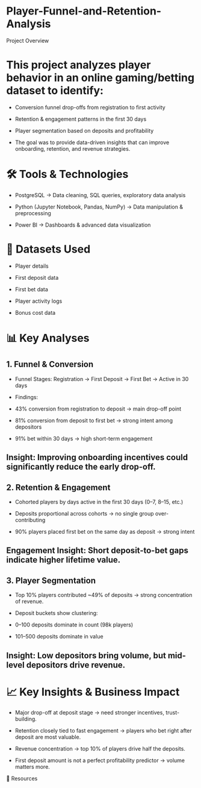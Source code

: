# Player-Funnel-and-Retention-Analysis
Project Overview

# This project analyzes player behavior in an online gaming/betting dataset to identify:

- Conversion funnel drop-offs from registration to first activity

- Retention & engagement patterns in the first 30 days

- Player segmentation based on deposits and profitability

- The goal was to provide data-driven insights that can improve onboarding, retention, and revenue strategies.

# 🛠 Tools & Technologies

- PostgreSQL → Data cleaning, SQL queries, exploratory data analysis

- Python (Jupyter Notebook, Pandas, NumPy) → Data manipulation & preprocessing

- Power BI → Dashboards & advanced data visualization

# 📂 Datasets Used

- Player details

- First deposit data

- First bet data

- Player activity logs

- Bonus cost data

# 📊 Key Analyses
## 1. Funnel & Conversion

- Funnel Stages: Registration → First Deposit → First Bet → Active in 30 days

- Findings:

 - 43% conversion from registration to deposit → main drop-off point

 - 81% conversion from deposit to first bet → strong intent among depositors

 - 91% bet within 30 days → high short-term engagement

## Insight: Improving onboarding incentives could significantly reduce the early drop-off.

## 2. Retention & Engagement

- Cohorted players by days active in the first 30 days (0–7, 8–15, etc.)

- Deposits proportional across cohorts → no single group over-contributing

- 90% players placed first bet on the same day as deposit → strong intent

## Engagement Insight: Short deposit-to-bet gaps indicate higher lifetime value.

## 3. Player Segmentation

- Top 10% players contributed ~49% of deposits → strong concentration of revenue.

- Deposit buckets show clustering:

- 0–100 deposits dominate in count (98k players)

- 101–500 deposits dominate in value

## Insight: Low depositors bring volume, but mid-level depositors drive revenue.

# 📈 Key Insights & Business Impact

- Major drop-off at deposit stage → need stronger incentives, trust-building.

- Retention closely tied to fast engagement → players who bet right after deposit are most valuable.

- Revenue concentration → top 10% of players drive half the deposits.

- First deposit amount is not a perfect profitability predictor → volume matters more.

📎 Resources
